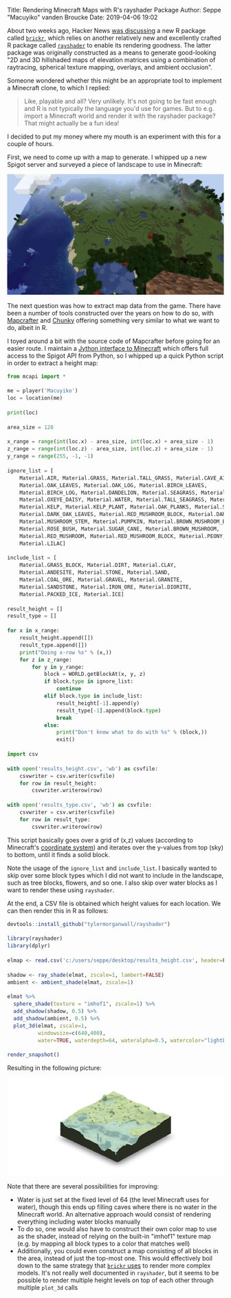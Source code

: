 Title: Rendering Minecraft Maps with R's rayshader Package
Author: Seppe "Macuyiko" vanden Broucke
Date: 2019-04-06 19:02

About two weeks ago, Hacker News [was discussing](https://news.ycombinator.com/item?id=19469142) a new R package called [`brickr`](https://github.com/ryantimpe/brickr), which relies on another relatively new and excellently crafted R package called [`rayshader`](https://github.com/tylermorganwall/rayshader) to enable its rendering goodness. The latter package was originally constructed as a means to generate good-looking "2D and 3D hillshaded maps of elevation matrices using a combination of raytracing, spherical texture mapping, overlays, and ambient occlusion".

Someone wondered whether this might be an appropriate tool to implement a Minecraft clone, to which I replied:

> Like, playable and all? Very unlikely. It's not going to be fast enough and R is not typically the language you'd use for games. But to e.g. import a Minecraft world and render it with the rayshader package? That might actually be a fun idea!

I decided to put my money where my mouth is an experiment with this for a couple of hours.

First, we need to come up with a map to generate. I whipped up a new Spigot server and surveyed a piece of landscape to use in Minecraft:

![In-game screenshot of where we're at](/images/2019/minecraft1.png)

The next question was how to extract map data from the game. There have been a number of tools constructed over the years on how to do so, with [Mapcrafter](https://mapcrafter.org/index) and [Chunky](https://chunky.llbit.se/) offering something very similar to what we want to do, albeit in R.

I toyed around a bit with the source code of Mapcrafter before going for an easier route. I maintain a [Jython interface to Minecraft](https://github.com/Macuyiko/minecraft-python) which offers full access to the Spigot API from Python, so I whipped up a quick Python script in order to extract a height map:

```python
from mcapi import *

me = player('Macuyiko')
loc = location(me)

print(loc)

area_size = 128

x_range = range(int(loc.x) - area_size, int(loc.x) + area_size - 1)
z_range = range(int(loc.z) - area_size, int(loc.z) + area_size - 1)
y_range = range(255, -1, -1)

ignore_list = [
    Material.AIR, Material.GRASS, Material.TALL_GRASS, Material.CAVE_AIR,
    Material.OAK_LEAVES, Material.OAK_LOG, Material.BIRCH_LEAVES, 
    Material.BIRCH_LOG, Material.DANDELION, Material.SEAGRASS, Material.POPPY,
    Material.OXEYE_DAISY, Material.WATER, Material.TALL_SEAGRASS, Material.AZURE_BLUET,
    Material.KELP, Material.KELP_PLANT, Material.OAK_PLANKS, Material.SUNFLOWER,
    Material.DARK_OAK_LEAVES, Material.RED_MUSHROOM_BLOCK, Material.DARK_OAK_LOG,
    Material.MUSHROOM_STEM, Material.PUMPKIN, Material.BROWN_MUSHROOM_BLOCK,
    Material.ROSE_BUSH, Material.SUGAR_CANE, Material.BROWN_MUSHROOM,
    Material.RED_MUSHROOM, Material.RED_MUSHROOM_BLOCK, Material.PEONY,
    Material.LILAC]

include_list = [
    Material.GRASS_BLOCK, Material.DIRT, Material.CLAY,
    Material.ANDESITE, Material.STONE, Material.SAND,
    Material.COAL_ORE, Material.GRAVEL, Material.GRANITE,
    Material.SANDSTONE, Material.IRON_ORE, Material.DIORITE,
    Material.PACKED_ICE, Material.ICE]

result_height = []
result_type = []

for x in x_range:
    result_height.append([])
    result_type.append([])
    print("Doing x-row %s" % (x,))
    for z in z_range:
        for y in y_range:
            block = WORLD.getBlockAt(x, y, z)
            if block.type in ignore_list:
                continue
            elif block.type in include_list:
                result_height[-1].append(y)
                result_type[-1].append(block.type)
                break
            else:
                print("Don't know what to do with %s" % (block,))
                exit()

import csv

with open('results_height.csv', 'wb') as csvfile:
    csvwriter = csv.writer(csvfile)
    for row in result_height:
        csvwriter.writerow(row)

with open('results_type.csv', 'wb') as csvfile:
    csvwriter = csv.writer(csvfile)
    for row in result_type:
        csvwriter.writerow(row)
```

This script basically goes over a grid of (x,z) values (according to Minecraft's [coordinate system](https://minecraft.gamepedia.com/Coordinates)) and iterates over the y-values from top (sky) to bottom, until it finds a solid block.

Note the usage of the `ignore_list` and `include_list`. I basically wanted to skip over some block types which I did not want to include in the landscape, such as tree blocks, flowers, and so one. I also skip over water blocks as I want to render these using `rayshader`.

At the end, a CSV file is obtained which height values for each location. We can then render this in R as follows:

```R
devtools::install_github("tylermorganwall/rayshader")

library(rayshader)
library(dplyr)

elmap <- read.csv('c:/users/seppe/desktop/results_height.csv', header=F) %>% as.matrix

shadow <- ray_shade(elmat, zscale=1, lambert=FALSE)
ambient <- ambient_shade(elmat, zscale=1)

elmat %>%
  sphere_shade(texture = "imhof1", zscale=1) %>%
  add_shadow(shadow, 0.5) %>%
  add_shadow(ambient, 0.5) %>%
  plot_3d(elmat, zscale=1, 
          windowsize=c(640,400),
          water=TRUE, waterdepth=64, wateralpha=0.5, watercolor="lightblue")

render_snapshot()
```

Resulting in the following picture:

![Rendered map](/images/2019/minecraft2.png)

Note that there are several possibilities for improving:

- Water is just set at the fixed level of 64 (the level Minecraft uses for water), though this ends up filling caves where there is no water in the Minecraft world. An alternative approach would consist of rendering everything including water blocks manually
- To do so, one would also have to construct their own color map to use as the shader, instead of relying on the built-in "imhof1" texture map (e.g. by mapping all block types to a color that matches well)
- Additionally, you could even construct a map consisting of all blocks in the area, instead of just the top-most one. This would effectively boil down to the same strategy that [`brickr` uses](https://github.com/ryantimpe/brickr/blob/bb08271bd92dabb1d8182e40ad26cf0024bbb85d/R/bricks_to_3d.R) to render more complex models. It's not really well documented in `rayshader`, but it seems to be possible to render multiple height levels on top of each other through multiple `plot_3d` calls